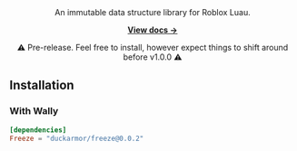<div align="center">
An immutable data structure library for Roblox Luau.

[**View docs &rarr;**](https://benbrimeyer.github.io/Freeze/)

⚠️ Pre-release. Feel free to install, however expect things to shift around before v1.0.0 ⚠️
</div>


## Installation

### With Wally

```toml
[dependencies]
Freeze = "duckarmor/freeze@0.0.2"
```